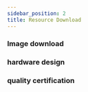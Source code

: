 ```yaml
---
sidebar_position: 2
title: Resource Download
---
```


### Image download

### hardware design

### quality certification
